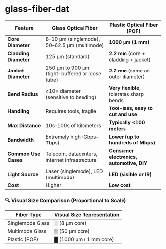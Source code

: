 
# glass-fiber-dat

| Feature             | Glass Optical Fiber                             | Plastic Optical Fiber (POF)                  |
|---------------------|--------------------------------------------------|----------------------------------------------|
| **Core Diameter**   | 8–10 µm (singlemode), 50–62.5 µm (multimode)     | **1000 µm (1 mm)**                            |
| **Cladding Diameter** | 125 µm (standard)                              | **2.2 mm** (core + cladding + jacket)         |
| **Jacket Diameter** | 250 µm to 900 µm (tight-buffered or loose tube)  | **2.2 mm** (same as outer diameter)           |
| **Bend Radius**     | ≥10× diameter (sensitive to bending)             | **Very flexible**, tolerates sharp bends      |
| **Handling**        | Requires tools, fragile                         | **Tool-less, easy to cut and use**            |
| **Max Distance**    | 10s–100s of kilometers                          | **Typically <100 meters**                     |
| **Bandwidth**       | Extremely high (Gbps–Tbps)                      | **Lower (up to hundreds of Mbps)**            |
| **Common Use Cases**| Telecom, datacenters, internet infrastructure    | **Consumer electronics, automotive, DIY**     |
| **Light Source**    | Laser (singlemode), LED (multimode)              | **LED (visible or IR)**                       |
| **Cost**            | Higher                                           | **Low cost**                                  |

### 🔍 Visual Size Comparison (Proportional to Scale)

| Fiber Type         | Visual Size Representation       |
|--------------------|----------------------------------|
| Singlemode Glass   | ░ (8 µm core)                    |
| Multimode Glass    | ▒ (50 µm core)                   |
| Plastic (POF)      | █ (1000 µm / 1 mm core)          |
